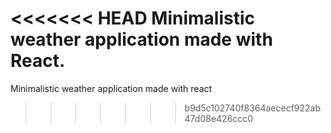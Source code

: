 <<<<<<< HEAD
Minimalistic weather application made with React.
=======
Minimalistic weather application made with react
>>>>>>> b9d5c102740f8364aececf922ab47d08e426ccc0
